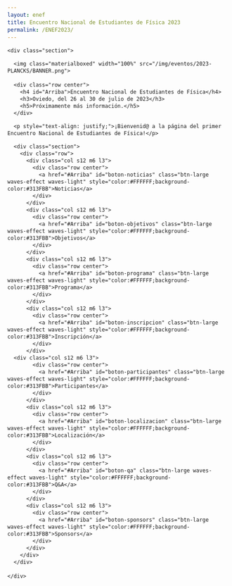 ```yaml
---
layout: enef
title: Encuentro Nacional de Estudiantes de Física 2023
permalink: /ENEF2023/
---
```


<div class="no-pad-top" id="index-page">
  <div class="container">
  
    <div class="section">
    
<!-- BANNER -->
      <img class="materialboxed" width="100%" src="/img/eventos/2023-PLANCKS/BANNER.png">
    
      <div class="row center">
        <h4 id="Arriba">Encuentro Nacional de Estudiantes de Física</h4>
        <h3>Oviedo, del 26 al 30 de julio de 2023</h3>
        <h5>Próximamente más información.</h5>
      </div>
      
<!-- INTRODUCCIÓN -->
      <p style="text-align: justify;">¡Bienvenid@ a la página del primer Encuentro Nacional de Estudiantes de Física!</p>
      
<!-- BOTONES -->
      
      <div class="section">
        <div class="row">
          <div class="col s12 m6 l3">
            <div class="row center">
              <a href="#Arriba" id="boton-noticias" class="btn-large waves-effect waves-light" style="color:#FFFFFF;background-color:#313FBB">Noticias</a>
            </div>
          </div>
          <div class="col s12 m6 l3">
            <div class="row center">
              <a href="#Arriba" id="boton-objetivos" class="btn-large waves-effect waves-light" style="color:#FFFFFF;background-color:#313FBB">Objetivos</a>
            </div>
          </div>
          <div class="col s12 m6 l3">
            <div class="row center">
              <a href="#Arriba" id="boton-programa" class="btn-large waves-effect waves-light" style="color:#FFFFFF;background-color:#313FBB">Programa</a>
            </div>
          </div>
          <div class="col s12 m6 l3">
            <div class="row center">
              <a href="#Arriba" id="boton-inscripcion" class="btn-large waves-effect waves-light" style="color:#FFFFFF;background-color:#313FBB">Inscripción</a>
            </div>
          </div>
	  <div class="col s12 m6 l3">
            <div class="row center">
              <a href="#Arriba" id="boton-participantes" class="btn-large waves-effect waves-light" style="color:#FFFFFF;background-color:#313FBB">Participantes</a>
            </div>
          </div>
          <div class="col s12 m6 l3">
            <div class="row center">
              <a href="#Arriba" id="boton-localizacion" class="btn-large waves-effect waves-light" style="color:#FFFFFF;background-color:#313FBB">Localización</a>
            </div>
          </div>
          <div class="col s12 m6 l3">
            <div class="row center">
              <a href="#Arriba" id="boton-qa" class="btn-large waves-effect waves-light" style="color:#FFFFFF;background-color:#313FBB">Q&A</a>
            </div>
          </div>
          <div class="col s12 m6 l3">
            <div class="row center">
              <a href="#Arriba" id="boton-sponsors" class="btn-large waves-effect waves-light" style="color:#FFFFFF;background-color:#313FBB">Sponsors</a>
            </div>
          </div>
        </div>
      </div>
      
    </div>
    
    
  </div>
</div>
